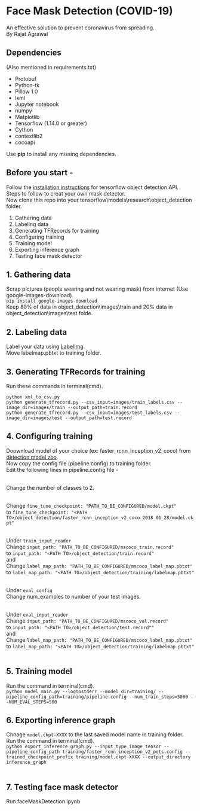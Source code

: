 # Face Mask Detection (COVID-19)
An effective solution to prevent coronavirus from spreading.<br>
By Rajat Agrawal

<h2>Dependencies</h2> (Also mentioned in requirements.txt)
<ul>
  <li>Protobuf</li>
  <li>Python-tk</li>
  <li>Pillow 1.0</li>
  <li>lxml</li>
  <li>Jupyter notebook</li>
  <li>numpy</li>
  <li>Matplotlib</li>
  <li>Tensorflow (1.14.0 or greater)</li>
  <li>Cython</li>
  <li>contextlib2</li>
  <li>cocoapi</li>
</ul>

  Use <b>pip</b> to install any missing dependencies.
## Before you start -
Follow the [installation instructions](https://github.com/tensorflow/models/blob/master/research/object_detection/g3doc/installation.md) for tensorflow object detection API.<br>
Steps to follow to creat your own mask detector.<br>
Now clone this repo into your tensorflow\models\research\object_detection folder.<br>
<ol>
  <li>Gathering data</li>
  <li>Labeling data</li>
  <li>Generating TFRecords for training</li>
  <li>Configuring training</li>
  <li>Training model</li>
  <li>Exporting inference graph</li>
  <li>Testing face mask detector</li>
</ol>

## 1. Gathering data
Scrap pictures (people wearing and not wearing mask) from internet (Use google-images-download).<br>
`pip install google-images-download`<br>
Keep 80% of data in object_detection\images\train and 20% data in object_detection\images\test folde.

## 2. Labeling data
Label your data using [LabelImg](https://tzutalin.github.io/labelImg/).<br>
Move labelmap.pbtxt to training folder.

## 3. Generating TFRecords for training
Run these commands in terminal(cmd).
```
python xml_to_csv.py
python generate_tfrecord.py --csv_input=images/train_labels.csv --image_dir=images/train --output_path=train.record
python generate_tfrecord.py --csv_input=images/test_labels.csv --image_dir=images/test --output_path=test.record
  ```
  
## 4. Configuring training
Doownload model of your choice (ex: faster_rcnn_inception_v2_coco) from [detection model zoo](https://github.com/tensorflow/models/blob/master/research/object_detection/g3doc/detection_model_zoo.md).<br>
Now copy the config file (pipeline.config) to training folder.<br>
Edit the following lines in pipeline.config file -<br><br>

Change the number of classes to 2.<br><br>

Change `fine_tune_checkpoint: "PATH_TO_BE_CONFIGURED/model.ckpt"`<br>
to `fine_tune_checkpoint: "<PATH TO>/object_detection/faster_rcnn_inception_v2_coco_2018_01_28/model.ckpt"`<br><br>

Under `train_input_reader`<br>
Change `input_path: "PATH_TO_BE_CONFIGURED/mscoco_train.record"`<br>
to `input_path: "<PATH TO>/object_detection/train.record"`<br>
and<br>
Change `label_map_path: "PATH_TO_BE_CONFIGURED/mscoco_label_map.pbtxt"`<br>
to `label_map_path: "<PATH TO>/object_detection/training/labelmap.pbtxt"`<br><br>

Under `eval_config`<br>
Change num_examples to number of your test images.<br><br>

Under `eval_input_reader`<br>
Change `input_path: "PATH_TO_BE_CONFIGURED/mscoco_val.record"`<br>
to `input_path: "<PATH TO>/object_detection/test.record""`<br>
and<br>
Change `label_map_path: "PATH_TO_BE_CONFIGURED/mscoco_label_map.pbtxt"`<br>
to `label_map_path: "<PATH TO>/object_detection/training/labelmap.pbtxt"`<br><br>

## 5. Training model
Run the command in terminal(cmd).<br>
```python model_main.py --logtostderr --model_dir=training/ --pipeline_config_path=training/pipeline.config --num_train_steps=5000 --NUM_EVAL_STEPS=500```

## 6. Exporting inference graph
Chnage `model.ckpt-XXXX` to the last saved model name in training folder.<br>
Run the command in terminal(cmd).<br>
```python export_inference_graph.py --input_type image_tensor --pipeline_config_path training/faster_rcnn_inception_v2_pets.config --trained_checkpoint_prefix training/model.ckpt-XXXX --output_directory inference_graph```<br><br>

## 7. Testing face mask detector
Run faceMaskDetection.ipynb










